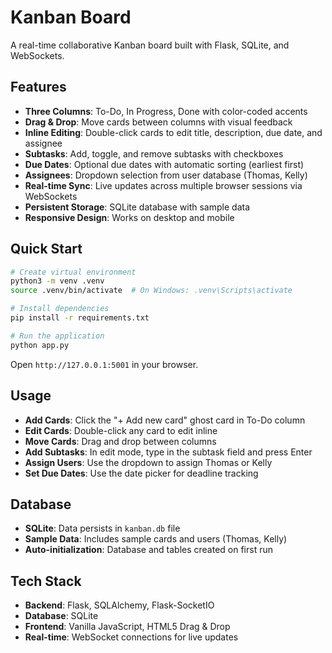 # Kanban Board

A real-time collaborative Kanban board built with Flask, SQLite, and WebSockets.

## Features

- **Three Columns**: To-Do, In Progress, Done with color-coded accents
- **Drag & Drop**: Move cards between columns with visual feedback
- **Inline Editing**: Double-click cards to edit title, description, due date, and assignee
- **Subtasks**: Add, toggle, and remove subtasks with checkboxes
- **Due Dates**: Optional due dates with automatic sorting (earliest first)
- **Assignees**: Dropdown selection from user database (Thomas, Kelly)
- **Real-time Sync**: Live updates across multiple browser sessions via WebSockets
- **Persistent Storage**: SQLite database with sample data
- **Responsive Design**: Works on desktop and mobile

## Quick Start

```bash
# Create virtual environment
python3 -m venv .venv
source .venv/bin/activate  # On Windows: .venv\Scripts\activate

# Install dependencies
pip install -r requirements.txt

# Run the application
python app.py
```

Open `http://127.0.0.1:5001` in your browser.

## Usage

- **Add Cards**: Click the "+ Add new card" ghost card in To-Do column
- **Edit Cards**: Double-click any card to edit inline
- **Move Cards**: Drag and drop between columns
- **Add Subtasks**: In edit mode, type in the subtask field and press Enter
- **Assign Users**: Use the dropdown to assign Thomas or Kelly
- **Set Due Dates**: Use the date picker for deadline tracking

## Database

- **SQLite**: Data persists in `kanban.db` file
- **Sample Data**: Includes sample cards and users (Thomas, Kelly)
- **Auto-initialization**: Database and tables created on first run

## Tech Stack

- **Backend**: Flask, SQLAlchemy, Flask-SocketIO
- **Database**: SQLite
- **Frontend**: Vanilla JavaScript, HTML5 Drag & Drop
- **Real-time**: WebSocket connections for live updates

